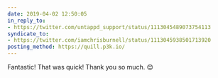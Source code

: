 ```yaml
---
date: 2019-04-02 12:50:05
in_reply_to:
- https://twitter.com/untappd_support/status/1113045489073754113
syndicate_to:
- https://twitter.com/iamchrisburnell/status/1113045938501713920
posting_method: https://quill.p3k.io/
---
```


Fantastic! That was quick! Thank you so much. 😊
